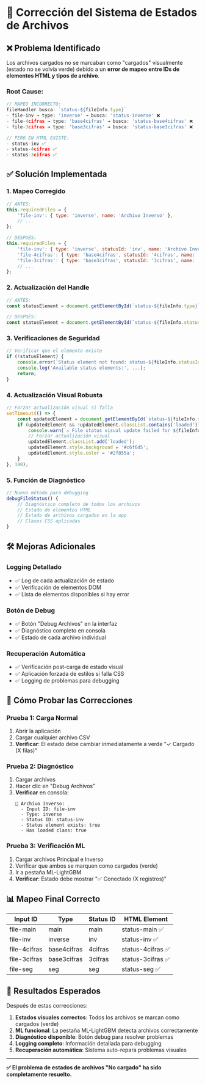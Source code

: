 # 🔧 Corrección del Sistema de Estados de Archivos

## ❌ **Problema Identificado**

Los archivos cargados no se marcaban como "cargados" visualmente (estado no se volvía verde) debido a un **error de mapeo entre IDs de elementos HTML y tipos de archivo**.

### **Root Cause:**
```javascript
// MAPEO INCORRECTO:
fileHandler busca: `status-${fileInfo.type}`
- file-inv → type: 'inverse' → busca: 'status-inverse' ❌
- file-4cifras → type: 'base4cifras' → busca: 'status-base4cifras' ❌  
- file-3cifras → type: 'base3cifras' → busca: 'status-base3cifras' ❌

// PERO EN HTML EXISTE:
- status-inv ✅
- status-4cifras ✅
- status-3cifras ✅
```

## ✅ **Solución Implementada**

### **1. Mapeo Corregido**
```javascript
// ANTES:
this.requiredFiles = {
    'file-inv': { type: 'inverse', name: 'Archivo Inverso' },
    // ...
};

// DESPUÉS:
this.requiredFiles = {
    'file-inv': { type: 'inverse', statusId: 'inv', name: 'Archivo Inverso' },
    'file-4cifras': { type: 'base4cifras', statusId: '4cifras', name: 'Base 4 Cifras' },
    'file-3cifras': { type: 'base3cifras', statusId: '3cifras', name: 'Base 3 Cifras' },
    // ...
};
```

### **2. Actualización del Handle**
```javascript
// ANTES:
const statusElement = document.getElementById(`status-${fileInfo.type}`);

// DESPUÉS: 
const statusElement = document.getElementById(`status-${fileInfo.statusId}`);
```

### **3. Verificaciones de Seguridad**
```javascript
// Verificar que el elemento existe
if (!statusElement) {
    console.error(`Status element not found: status-${fileInfo.statusId}`);
    console.log('Available status elements:', ...);
    return;
}
```

### **4. Actualización Visual Robusta**
```javascript
// Forzar actualización visual si falla
setTimeout(() => {
    const updatedElement = document.getElementById(`status-${fileInfo.statusId}`);
    if (updatedElement && !updatedElement.classList.contains('loaded')) {
        console.warn(`⚠️ File status visual update failed for ${fileInfo.name}`);
        // Forzar actualización visual
        updatedElement.classList.add('loaded');
        updatedElement.style.background = '#c6f6d5';
        updatedElement.style.color = '#2f855a';
    }
}, 100);
```

### **5. Función de Diagnóstico**
```javascript
// Nuevo método para debugging
debugFileStatus() {
    // Diagnóstico completo de todos los archivos
    // Estado de elementos HTML
    // Estado de archivos cargados en la app
    // Clases CSS aplicadas
}
```

## 🛠️ **Mejoras Adicionales**

### **Logging Detallado**
- ✅ Log de cada actualización de estado
- ✅ Verificación de elementos DOM
- ✅ Lista de elementos disponibles si hay error

### **Botón de Debug**
- ✅ Botón "Debug Archivos" en la interfaz
- ✅ Diagnóstico completo en consola
- ✅ Estado de cada archivo individual

### **Recuperación Automática**
- ✅ Verificación post-carga de estado visual
- ✅ Aplicación forzada de estilos si falla CSS
- ✅ Logging de problemas para debugging

## 🧪 **Cómo Probar las Correcciones**

### **Prueba 1: Carga Normal**
1. Abrir la aplicación
2. Cargar cualquier archivo CSV
3. **Verificar**: El estado debe cambiar inmediatamente a verde "✓ Cargado (X filas)"

### **Prueba 2: Diagnóstico**
1. Cargar archivos
2. Hacer clic en "Debug Archivos"
3. **Verificar** en consola:
   ```
   📁 Archivo Inverso:
     - Input ID: file-inv
     - Type: inverse
     - Status ID: status-inv
     - Status element exists: true
     - Has loaded class: true
   ```

### **Prueba 3: Verificación ML**
1. Cargar archivos Principal e Inverso
2. Verificar que ambos se marquen como cargados (verde)
3. Ir a pestaña ML-LightGBM
4. **Verificar**: Estado debe mostrar "✅ Conectado (X registros)"

## 📊 **Mapeo Final Correcto**

| Input ID | Type | Status ID | HTML Element |
|----------|------|-----------|--------------|
| file-main | main | main | status-main ✅ |
| file-inv | inverse | inv | status-inv ✅ |
| file-4cifras | base4cifras | 4cifras | status-4cifras ✅ |
| file-3cifras | base3cifras | 3cifras | status-3cifras ✅ |
| file-seg | seg | seg | status-seg ✅ |

## 🚀 **Resultados Esperados**

Después de estas correcciones:

1. **Estados visuales correctos**: Todos los archivos se marcan como cargados (verde)
2. **ML funcional**: La pestaña ML-LightGBM detecta archivos correctamente
3. **Diagnóstico disponible**: Botón debug para resolver problemas
4. **Logging completo**: Información detallada para debugging
5. **Recuperación automática**: Sistema auto-repara problemas visuales

---

**✅ El problema de estados de archivos "No cargado" ha sido completamente resuelto.**